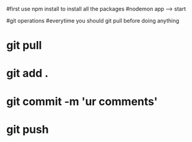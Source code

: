 #first use npm install to install all the packages
#nodemon app --> start 

#git operations
#everytime you should git pull before doing anything
# git pull 
# git add . 
# git commit -m 'ur comments'
# git push
